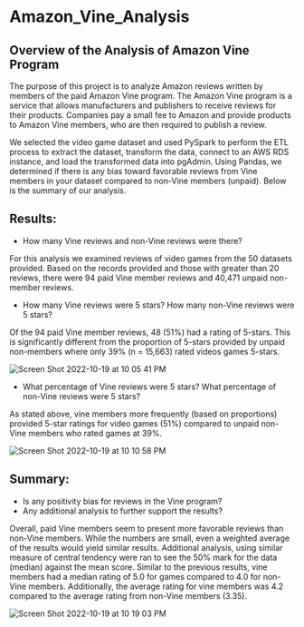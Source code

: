 # Amazon_Vine_Analysis

## Overview of the Analysis of Amazon Vine Program

The purpose of this project is to analyze Amazon reviews written by members of the paid Amazon Vine program. The Amazon Vine program is a service that allows manufacturers and publishers to receive reviews for their products. Companies pay a small fee to Amazon and provide products to Amazon Vine members, who are then required to publish a review.

We selected the video game dataset and used PySpark to perform the ETL process to extract the dataset, transform the data, connect to an AWS RDS instance, and load the transformed data into pgAdmin. Using Pandas, we determined if there is any bias toward favorable reviews from Vine members in your dataset compared to non-Vine members (unpaid). Below is the summary of our analysis. 

## Results:

* How many Vine reviews and non-Vine reviews were there?

For this analysis we examined reviews of video games from the 50 datasets provided. Based on the records provided and those with greater than 20 reviews, there were 94 paid Vine member reviews and 40,471 unpaid non-member reviews. 

* How many Vine reviews were 5 stars? How many non-Vine reviews were 5 stars?

Of the 94 paid Vine member reviews, 48 (51%) had a rating of 5-stars. This is significantly different from the proportion of 5-stars provided by unpaid non-members where only 39% (n = 15,663) rated videos games 5-stars. 

![Screen Shot 2022-10-19 at 10 05 41 PM](https://user-images.githubusercontent.com/107972848/196841219-8afdc0cf-5233-4a8c-ae43-a21da4c10184.png)

* What percentage of Vine reviews were 5 stars? What percentage of non-Vine reviews were 5 stars?

As stated above, vine members more frequently (based on proportions) provided 5-star ratings for video games (51%) compared to unpaid non-Vine members who rated games at 39%. 

![Screen Shot 2022-10-19 at 10 10 58 PM](https://user-images.githubusercontent.com/107972848/196841084-f55f06ab-e0f6-4e0a-85ea-ef0402600f98.png)


## Summary:

* Is any positivity bias for reviews in the Vine program? 
* Any additional analysis to further support the results? 

Overall, paid Vine members seem to present more favorable reviews than non-Vine members. While the numbers are small, even a weighted average of the results would yield similar results. Additional analysis, using similar measure of central tendency were ran to see the 50% mark for the data (median) against the mean score. Similar to the previous results, vine members had a median rating of 5.0 for games compared to 4.0 for non-Vine members. Additionally, the average rating for vine members was 4.2 compared to the average rating from non-Vine members (3.35). 


![Screen Shot 2022-10-19 at 10 19 03 PM](https://user-images.githubusercontent.com/107972848/196840905-6b3848bf-c28f-49d6-8220-531c4aa5175b.png)
